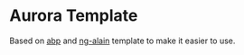 # Aurora Template
Based on [abp](https://github.com/abpframework/abp) and [ng-alain](https://github.com/ng-alain/ng-alain) template to make it easier to use.
